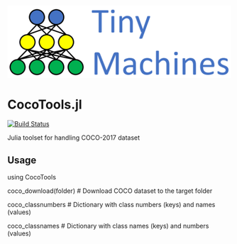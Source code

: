 ![alt text](https://github.com/cirobr/TinyMachines.jl/blob/main/images/logo-name-tm.png?raw=true)

# CocoTools.jl

[![Build Status](https://github.com/cirobr/CocoTools.jl/actions/workflows/CI.yml/badge.svg?branch=main)](https://github.com/cirobr/CocoTools.jl/actions/workflows/CI.yml?query=branch%3Amain)

Julia toolset for handling COCO-2017 dataset


## Usage
using CocoTools

coco_download(folder) # Download COCO dataset to the target folder

coco_classnumbers     # Dictionary with class numbers (keys) and names (values)

coco_classnames       # Dictionary with class names (keys) and numbers (values)
